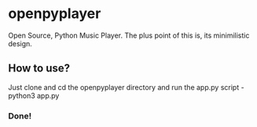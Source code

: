 # openpyplayer
Open Source, Python Music Player. The plus point of this is, its minimilistic design.


## How to use?
Just clone and cd the openpyplayer directory and run the app.py script - python3 app.py


### Done!
